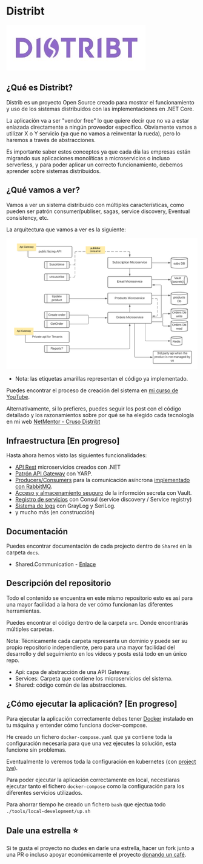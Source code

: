 # Distribt

![Distribt](assets/distribtLogo.jpg)

## ¿Qué es Distribt? 

Distrib es un proyecto Open Source creado para mostrar el funcionamiento y uso de los sistemas distribuidos con las implementaciones en .NET Core.


La aplicación va a ser "vendor free" lo que quiere decir que no va a estar enlazada directamente a ningún proveedor específico. Obviamente vamos a utilizar X o Y servicio (ya que no vamos a reinventar la rueda), pero lo haremos a través de abstracciones.  


Es importante saber estos conceptos ya que cada día las empresas están migrando sus aplicaciones monolíticas a microservicios o incluso serverless, y para poder aplicar un correcto funcionamiento, debemos aprender sobre sistemas distribuidos. 


## ¿Qué vamos a ver? 
Vamos a ver un sistema distribuido con múltiples características, como pueden ser patrón consumer/publiser, sagas, service discovery, Eventual consistency, etc.

La arquitectura que vamos a ver es la siguiente:

![DistribtDiagram](assets/diagram.png)
- Nota: las etiquetas amarillas representan el código ya implementado.

Puedes encontrar el proceso de creación del sistema en [mi curso de YouTube](https://www.youtube.com/playlist?list=PLesmOrW3mp4jpSbdFMtVWINJZ7OLdSASS).

Alternativamente, si lo prefieres, puedes seguir los post con el código detallado y los razonamientos sobre por qué se ha elegido cada tecnología en mi web [NetMentor - Cruso Distribt](https://www.netmentor.es/curso/sistemas-distribuidos)


## Infraestructura [En progreso]
Hasta ahora hemos visto las siguientes funcionalidades:


* [API Rest](https://www.netmentor.es/entrada/api-rest-csharp) microservicios creados con .NET
* [Patrón API Gateway](https://www.netmentor.es/entrada/patron-api-gateway) con YARP.
* [Producers/Consumers](https://www.netmentor.es/entrada/patron-productor-consumidor) para la comunicación asíncrona [implementado con RabbitMQ](https://www.netmentor.es/entrada/rabbitmq-comunicacion-asincrona).
* [Acceso y almacenamiento seuguro](https://www.netmentor.es/entrada/gestion-credenciales-vault) de la informción secreta con Vault.
* [Registro de servicios](https://www.netmentor.es/entrada/service-registry-discovery-consul) con Consul (service discovery / Service registry)
* [Sistema de logs](https://www.netmentor.es/entrada/servicio-logs-graylog) con GrayLog y SeriLog.
* y mucho más (en construcción)


## Documentación
Puedes encontrar documentación de cada projecto dentro de `Shared` en la carpeta `docs`.
* Shared.Communication - [Enlace](docs/communication/Readme.md)



## Descripción del repositorio

Todo el contenido se encuentra en este mismo repositorio esto es así para una mayor facilidad a la hora de ver cómo funcionan las diferentes herramientas.

Puedes encontrar el código dentro de la carpeta `src`. Donde encontrarás múltiples carpetas.

Nota: Técnicamente cada carpeta representa un dominio y puede ser su propio repositorio independiente, pero para una mayor facilidad del desarrollo y del seguimiento en los vídeos y posts está todo en un único repo.

* Api: capa de abstracción de una API Gateway.
* Services: Carpeta que contiene los microservicios del sistema.
* Shared: código común de las abstracciones.


## ¿Cómo ejecutar la aplicación? [En progreso]

Para ejecutar la aplicación correctamente debes tener [Docker](https://www.netmentor.es/curso/docker) instalado en tu máquina y entender cómo funciona docker-compose.

He creado un fichero `docker-compose.yaml` que ya contiene toda la configuración necesaria para que una vez ejecutes la solución, esta funcione sin problemas.

Eventualmente lo veremos toda la configuración en kubernetes (con [project tye](https://github.com/dotnet/tye)).

Para poder ejecutar la aplicación correctamente en local, necestiaras ejecutar tanto el fichero `docker-compose` como la configuración para los diferentes servicios utilizados. 

Para ahorrar tiempo he creado un fichero `bash` que ejectua todo `./tools/local-development/up.sh`

## Dale una estrella ⭐
Si te gusta el proyecto no dudes en darle una estrella, hacer un fork junto a una PR o incluso apoyar económicamente el proyecto [donando un café](https://www.buymeacoffee.com/netmentor).
